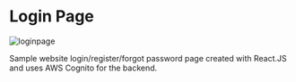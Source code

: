 # Login Page

![loginpage](https://user-images.githubusercontent.com/73214439/125184923-79f0b080-e1d6-11eb-90d9-c782e6c6ce3b.gif)

Sample website login/register/forgot password page created with React.JS and uses AWS Cognito for the backend.
